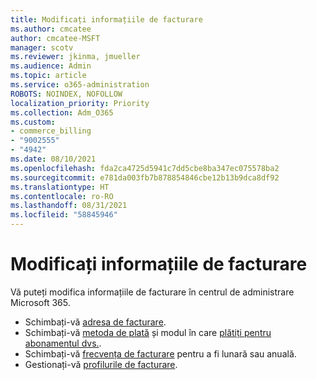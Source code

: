 ```yaml
---
title: Modificați informațiile de facturare
ms.author: cmcatee
author: cmcatee-MSFT
manager: scotv
ms.reviewer: jkinma, jmueller
ms.audience: Admin
ms.topic: article
ms.service: o365-administration
ROBOTS: NOINDEX, NOFOLLOW
localization_priority: Priority
ms.collection: Adm_O365
ms.custom:
- commerce_billing
- "9002555"
- "4942"
ms.date: 08/10/2021
ms.openlocfilehash: fda2ca4725d5941c7dd5cbe8ba347ec075578ba2
ms.sourcegitcommit: e781da003fb7b878854846cbe12b13b9dca8df92
ms.translationtype: HT
ms.contentlocale: ro-RO
ms.lasthandoff: 08/31/2021
ms.locfileid: "58845946"
---
```

# <a name="change-billing-information"></a>Modificați informațiile de facturare

Vă puteți modifica informațiile de facturare în centrul de administrare Microsoft 365. 

- Schimbați-vă [adresa de facturare](https://docs.microsoft.com/microsoft-365/commerce/billing-and-payments/change-your-billing-addresses).
- Schimbați-vă [metoda de plată](https://docs.microsoft.com/microsoft-365/commerce/billing-and-payments/manage-payment-methods) și modul în care [plătiți pentru abonamentul dvs.](https://docs.microsoft.com/microsoft-365/commerce/billing-and-payments/pay-for-your-subscription).
- Schimbați-vă [frecvența de facturare](https://docs.microsoft.com/microsoft-365/commerce/billing-and-payments/change-payment-frequency) pentru a fi lunară sau anuală.
- Gestionați-vă [profilurile de facturare](https://docs.microsoft.com/microsoft-365/commerce/billing-and-payments/manage-billing-profiles).
